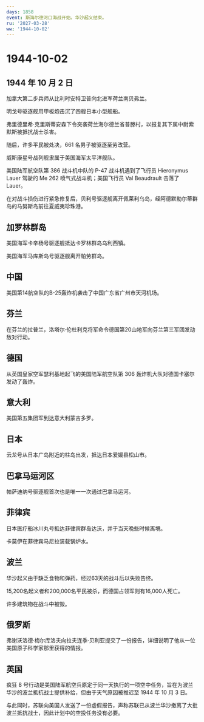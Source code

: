 ```yaml
---
days: 1858
event: 斯海尔德河口海战开始。华沙起义结束。
ru: '2027-03-28'
ww: '1944-10-02'
---
```


# 1944-10-02

## 1944 年 10 月 2 日

加拿大第二步兵师从比利时安特卫普向北进军荷兰南贝弗兰。

明戈号驱逐舰用甲板炮击沉了四艘日本小型舰船。

弗里德里希·克里斯蒂安森下令突袭荷兰海尔德兰省普滕村，以报复其下属中尉索默斯被抵抗战士杀害。

随后，许多平民被处决，661 名男子被驱逐至劳改营。

威斯康星号战列舰隶属于美国海军太平洋舰队。

美国陆军航空队第 386 战斗机中队的 P-47 战斗机遇到了飞行员 Hieronymus
Lauer 驾驶的 Me 262 喷气式战斗机；美国飞行员 Val Beaudrault 击落了
Lauer。

在对战斗损伤进行紧急修复后，贝利号驱逐舰离开佩莱利乌岛，经阿德默勒尔蒂群岛的马努斯岛前往夏威夷珍珠港。

## 加罗林群岛

美国海军卡辛杨号驱逐舰抵达卡罗林群岛乌利西镇。

美国海军马库斯岛号驱逐舰离开帕劳群岛。

## 中国

美国第14航空队的B-25轰炸机袭击了中国广东省广州市天河机场。

## 芬兰

在芬兰的拉普兰，洛塔尔·伦杜利克将军命令德国第20山地军向芬兰第三军团发动敌对行动。

## 德国

从英国皇家空军瑟利基地起飞的美国陆军航空队第 306
轰炸机大队对德国卡塞尔发动了轰炸。

## 意大利

美国第五集团军到达意大利蒙吉多罗。

## 日本

云龙号从日本广岛附近的柱岛出发，抵达日本爱媛县松山市。

## 巴拿马运河区

帕萨迪纳号驱逐舰首次也是唯一一次通过巴拿马运河。

## 菲律宾

日本医疗船冰川丸号抵达菲律宾群岛达沃，并于当天晚些时候离境。

卡莫伊在菲律宾马尼拉装载锅炉水。

## 波兰

华沙起义由于缺乏食物和弹药，经过63天的战斗后以失败告终。

15,200名起义者和200,000名平民被杀，而德国占领军则有16,000人死亡。

许多建筑物在战斗中被毁。

## 俄罗斯

弗谢沃洛德·梅尔库洛夫向拉夫连季·贝利亚提交了一份报告，详细说明了他从一位美国原子科学家那里获得的情报。

## 英国

疯狂 8
号行动是美国陆军航空兵原定于同一天执行的一项空中任务，旨在为波兰华沙的波兰抵抗战士提供补给，但由于天气原因被推迟至
1944 年 10 月 3 日。

与此同时，苏联向美国人发送了一份虚假报告，声称苏联已从波兰华沙撤离了大批波兰抵抗战士，因此计划中的空投任务没有必要。
